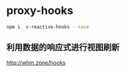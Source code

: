 # proxy-hooks

```bash
npm i  v-reactive-hooks --save
```

## 利用数据的响应式进行视图刷新

http://whm.zone/hooks
